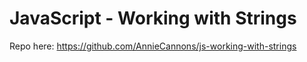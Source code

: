 # JavaScript - Working with Strings

Repo here: https://github.com/AnnieCannons/js-working-with-strings